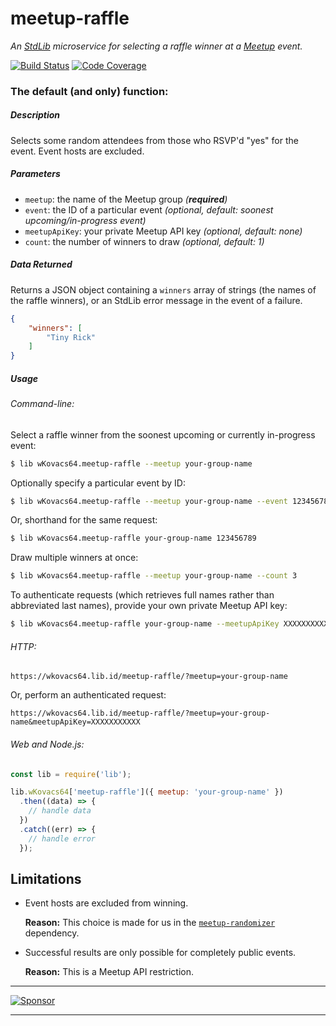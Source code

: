 # meetup-raffle

*An [StdLib][stdlib] microservice for selecting a raffle winner at a
[Meetup][meetup] event.*

[![Build Status][travis-image]][travis-url]
[![Code Coverage][coverage-image]][coverage-url]

### The default (and only) function:

##### Description

Selects some random attendees from those who RSVP'd "yes" for the event. Event
hosts are excluded.

##### Parameters

* `meetup`: the name of the Meetup group *(**required**)*
* `event`: the ID of a particular event *(optional, default: soonest
  upcoming/in-progress event)*
* `meetupApiKey`: your private Meetup API key *(optional, default: none)*
* `count`: the number of winners to draw *(optional, default: 1)*

##### Data Returned

Returns a JSON object containing a `winners` array of strings (the names of the
raffle winners), or an StdLib error message in the event of a failure.

```json
{
    "winners": [
        "Tiny Rick"
    ]
}
```

##### Usage

###### Command-line:

Select a raffle winner from the soonest upcoming or currently in-progress event:

```bash
$ lib wKovacs64.meetup-raffle --meetup your-group-name
```

Optionally specify a particular event by ID:

```bash
$ lib wKovacs64.meetup-raffle --meetup your-group-name --event 123456789
```

Or, shorthand for the same request:

```bash
$ lib wKovacs64.meetup-raffle your-group-name 123456789
```

Draw multiple winners at once:

```bash
$ lib wKovacs64.meetup-raffle --meetup your-group-name --count 3
```

To authenticate requests (which retrieves full names rather than abbreviated
last names), provide your own private Meetup API key:

```bash
$ lib wKovacs64.meetup-raffle your-group-name --meetupApiKey XXXXXXXXXXX
```

###### HTTP:

```http
https://wkovacs64.lib.id/meetup-raffle/?meetup=your-group-name
```

Or, perform an authenticated request:

```http
https://wkovacs64.lib.id/meetup-raffle/?meetup=your-group-name&meetupApiKey=XXXXXXXXXXX
```

###### Web and Node.js:

```js
const lib = require('lib');

lib.wKovacs64['meetup-raffle']({ meetup: 'your-group-name' })
  .then((data) => {
    // handle data
  })
  .catch((err) => {
    // handle error
  });
```

## Limitations

* Event hosts are excluded from winning.

  **Reason:** This choice is made for us in the
  [`meetup-randomizer`][meetup-randomizer] dependency.

* Successful results are only possible for completely public events.

  **Reason:** This is a Meetup API restriction.

---

[![Sponsor][sponsor-image]][sponsor-link]

---

[meetup]: https://www.meetup.com
[stdlib]: https://stdlib.com
[travis-image]: https://img.shields.io/travis/wKovacs64/meetup-raffle.svg?style=flat-square
[travis-url]: https://travis-ci.org/wKovacs64/meetup-raffle
[coverage-image]: https://img.shields.io/codecov/c/github/wKovacs64/meetup-raffle/master.svg?style=flat-square
[coverage-url]: https://codecov.io/github/wKovacs64/meetup-raffle?branch=master
[meetup-randomizer]: https://github.com/durancristhian/meetup-randomizer
[sponsor-image]: https://app.codesponsor.io/embed/1Z34ZozRAhWZ8QKV42A2yt3r/wKovacs64/meetup-raffle.svg
[sponsor-link]: https://app.codesponsor.io/link/1Z34ZozRAhWZ8QKV42A2yt3r/wKovacs64/meetup-raffle
